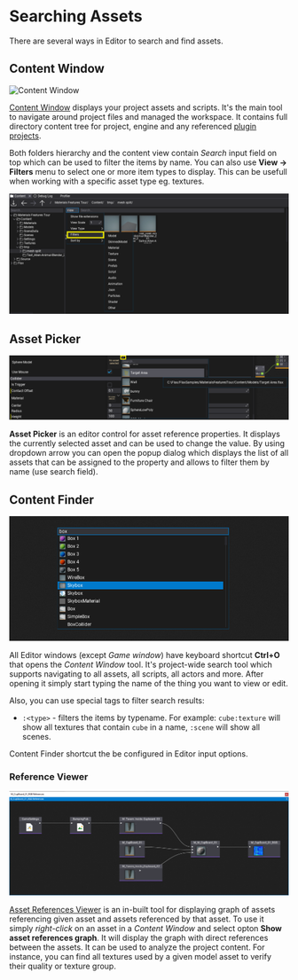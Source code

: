 # Searching Assets

There are several ways in Editor to search and find assets.

## Content Window

![Content Window](../../editor/windows/media/content-window.jpg)

[Content Window](../../editor/windows/content-window.md) displays your project assets and scripts. It's the main tool to navigate around project files and managed the workspace. It contains full directory content tree for project, engine and any referenced [plugin projects](../../scripting/plugins/plugin-project.md).

Both folders hierarchy and the content view contain *Search* input field on top which can be used to filter the items by name. You can also use **View -> Filters** menu to select one or more item types to display. This can be usefull when working with a specific asset type eg. textures.

![Content Window Filters](../../editor/windows/media/content-window-filters.png)

## Asset Picker

![Asset Picker](media/asset-picker.png)

**Asset Picker** is an editor control for asset reference properties. It displays the currently selected asset and can be used to change the value. By using dropdown arrow you can open the popup dialog which displays the list of all assets that can be assigned to the property and allows to filter them by name (use search field).

## Content Finder

![Content Finder](media/content-finder.png)

All Editor windows (except *Game window*) have keyboard shortcut **Ctrl+O** that opens the *Content Window* tool. It's project-wide search tool which supports navigating to all assets, all scripts, all actors and more. After opening it simply start typing the name of the thing you want to view or edit.

Also, you can use special tags to filter search results:
* `:<type>` - filters the items by typename. For example: `cube:texture` will show all textures that contain `cube` in a name, `:scene` will show all scenes.

Content Finder shortcut the be configured in Editor input options.

### Reference Viewer

![Asset Reference Viewer](../../editor/advanced/media/asset-references-graph.png)

[Asset References Viewer](../../editor/advanced/asset-references.md) is an in-built tool for displaying graph of assets referencing given asset and assets referenced by that asset. To use it simply *right-click* on an asset in a *Content Window* and select opton **Show asset references graph**. It will display the graph with direct references between the assets. It can be used to analyze the project content. For instance, you can find all textures used by a given model asset to verify their quality or texture group.

